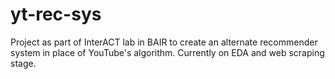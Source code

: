 # yt-rec-sys

Project as part of InterACT lab in BAIR to create an alternate recommender system in place of YouTube's algorithm. Currently on EDA and web scraping stage.
